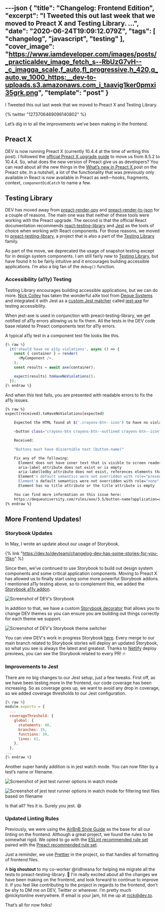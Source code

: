 ---json
{
  "title": "Changelog: Frontend Edition",
  "excerpt": "I Tweeted this out last week that we moved to Preact X and Testing Library.                         ...",
  "date": "2020-06-24T19:09:12.079Z",
  "tags": [
    "changelog",
    "javascript",
    "testing"
  ],
  "cover_image": "https://www.iamdeveloper.com/images/posts/_practicaldev_image_fetch_s--RbUzG7vH--_c_imagga_scale,f_auto,fl_progressive,h_420,q_auto,w_1000_https:__dev-to-uploads.s3.amazonaws.com_i_taavig1ker0pmxi35grk.png",
  "template": "post"
}
---

I Tweeted this out last week that we moved to Preact X and Testing Library.

{% twitter "1273706469096140802" %}

Let’s dig in to all the improvements we’ve been making in the frontend.

## Preact X

DEV is now running Preact X (currently 10.4.4 at the time of writing this post). I followed the [official Preact X upgrade guide](https://preactjs.com/guide/v10/upgrade-guide/) to move us from 8.5.2 to 10.4.4. So, what does the new version of Preact give us as developers? You can read about all the new things in the [What’s new in Preact X
](https://preactjs.com/guide/v10/whats-new/) post on the Preact site. In a nutshell, a lot of the functionality that was previously only available in React is now available in Preact as well—hooks, fragments, context, `componentDidCatch` to name a few.

## Testing Library
DEV has moved away from [preact-render-spy](https://github.com/mzgoddard/preact-render-spy) and [preact-render-to-json](https://github.com/nathancahill/preact-render-to-json) for a couple of reasons. The main one was that neither of these tools were working with the Preact upgrade. The second is that the official React documentation recommends [react-testing-library](https://testing-library.com/docs/react-testing-library) and [Jest](https://jestjs.io/) as the tools of choice when working with React components. For those reasons, we moved to [preact-testing-library](https://github.com/testing-library/preact-testing-library), a project that is also a part of the [Testing Library](https://testing-library.com/) family.

As part of the move, we deprecated the usage of snapshot testing except for in design system components. I am still fairly new to [Testing Library](https://testing-library.com/), but have found it to be fairly intuitive and it encourages building accessible applications. I’m also a big fan of the `debug()` function.

### Accessibility (a11y) Testing

Testing Library encourages building accessible applications, but we can do more. [Nick Colley](https://github.com/nickcolley) has taken the wonderful aXe tool from [Deque Systems](https://www.deque.com/) and integrated it with Jest as a [custom Jest matcher](https://jestjs.io/docs/en/expect#custom-matchers-api) called [jest-axe](https://github.com/nickcolley/jest-axe) for testing accessibility.

When jest-axe is used in conjunction with preact-testing-library, we get notified of a11y errors allowing us to fix them. All the tests in the DEV code base related to Preact components test for a11y errors.

A typical a11y test in a component test file looks like this.

```javascript
{% raw %}
  it('should have no a11y violations', async () => {
    const { container } = render(
      <MyComponent />,
    );
    const results = await axe(container);

    expect(results).toHaveNoViolations();
  });
{% endraw %}
```

And when this test fails, you are presented with readable errors to fix the a11y issues.

```bash
{% raw %}
expect(received).toHaveNoViolations(expected)

    Expected the HTML found at $('.crayons-btn--icon') to have no violations:

    <button class="crayons-btn crayons-btn--outlined crayons-btn--icon" type="button" data-testid="subscription-settings">

    Received:

    "Buttons must have discernible text (button-name)"

    Fix any of the following:
      Element does not have inner text that is visible to screen readers
      aria-label attribute does not exist or is empty
      aria-labelledby attribute does not exist, references elements that do not exist or references elements that are empty
      Element's default semantics were not overridden with role="presentation"
      Element's default semantics were not overridden with role="none"
      Element has no title attribute or the title attribute is empty

    You can find more information on this issue here: 
    https://dequeuniversity.com/rules/axe/3.5/button-name?application=axeAPI
{% endraw %}
```

## More Frontend Updates!
### Storybook Updates

In May, I wrote an update about our usage of Storybook.

{% link "https://dev.to/devteam/changelog-dev-has-some-stories-for-you-15kn" %}

Since then, we’ve continued to use Storybook to build out design system components and some critical application components. Moving to Preact X has allowed us to finally start using some more powerful Storybook addons. I mentioned a11y testing above, so to complement this, we added the [Storybook a11y addon](https://github.com/storybookjs/storybook/tree/master/addons/a11y).

![Screenshot of DEV's Storybook](https://www.iamdeveloper.com/images/posts/_i_6r9hi9d4dzks6xg830dn.png)

In addition to that, we have a custom [Storybook decorator](https://storybook.js.org/docs/addons/introduction/#1-decorators) that allows you to change DEV themes so you can ensure you are building out things correctly for each theme we support.

![Screenshot of DEV's Storybook theme switcher](https://www.iamdeveloper.com/images/posts/_i_5m5nmopxsvq7l4g8jywe.png)

You can view DEV's work in progress Storybook [here](https://storybook.forem.com). Every merge to our main branch related to Storybook stories will deploy an updated Storybook, so what you see is always the latest and greatest. Thanks to [Netlify](https://www.netlify.com/) deploy previews, you can see the Storybook related to every PR! 🔥

### Improvements to Jest

There are no big changes to our Jest setup, just a few tweaks. First off, as we have been testing more in the frontend, our code coverage has been increasing. So as coverage goes up, we want to avoid any drop in coverage, so we added coverage thresholds to our Jest configuration.

```javascript
{% raw %}
module.exports = {
  ...
  coverageThreshold: {
    global: {
      statements: 40,
      branches: 35,
      functions: 39,
      lines: 41,
    },
  },
...
{% endraw %}
```

Another super handy addition is in jest watch mode. You can now filter by a test’s name or filename.

![Screenshot of jest test runner options in watch mode](https://www.iamdeveloper.com/images/posts/_i_6alsv3g4epkpn9r84qgy.png)

![Screenshot of jest test runner options in watch mode for filtering test files based on filename](https://www.iamdeveloper.com/images/posts/_i_i4yqse0rnlxpsfmydy4e.png)

Is that all? Yes it is. Surely you jest. 😆

### Updated Linting Rules

Previously, we were using the [AirBnB Style Guide](https://github.com/airbnb/javascript) as the base for all our linting on the frontend. Although a great project, we found the rules to be somewhat rigid. We opted to go with the [ESLint recommended rule set](https://github.com/eslint/eslint/blob/master/conf/eslint-recommended.js) paired with the [Preact recommended rule set](https://github.com/preactjs/eslint-config-preact).

Just a reminder, we use [Prettier](https://prettier.io/) in the project, so that handles all formatting of frontend files.

A **big shoutout** to my co-worker @ridhwana for helping me migrate all the tests to preact-testing-library. 👏 I'm really excited about all the changes we have been making on the frontend, and look forward to continue to improve it. If you feel like contributing to the project in regards to the frontend, don’t be shy to DM me on DEV, Twitter or wherever. I’m pretty much @nickytonline everywhere. If email is your jam, hit me up at nick@dev.to.

That’s all for now folks!
